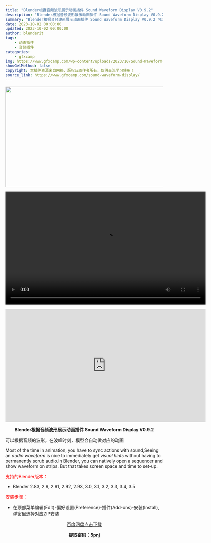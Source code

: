 ```yaml
---
title: "Blender根据音频波形展示动画插件 Sound Waveform Display V0.9.2"
description: "Blender根据音频波形展示动画插件 Sound Waveform Display V0.9.2 可以根据音频的波形，在波峰时刻，模型会自动做对应的动画 Most of the time in an..."
summary: "Blender根据音频波形展示动画插件 Sound Waveform Display V0.9.2 可以根据音频的波形，在波峰时刻，模型会自动做对应的动画 Most of the time in an..."
date: 2023-10-02 00:00:00
updated: 2023-10-02 00:00:00
author: blenderit
tags: 
    - 动画插件
    - 音频插件
categories:
    - gfxcamp
img: https://www.gfxcamp.com/wp-content/uploads/2023/10/Sound-Waveform-Display.jpg
showGetMethod: false
copyright: 本插件资源来自网络，版权归原作者所有，仅供交流学习使用！
source_link: https://www.gfxcamp.com/sound-waveform-display/
---
```

<div><p><img decoding="async" class="aligncenter size-full wp-image-115305" src="https://www.gfxcamp.com/wp-content/uploads/2023/10/Sound-Waveform-Display.jpg" data-src="https://www.gfxcamp.com/wp-content/uploads/2023/10/Sound-Waveform-Display.jpg" alt="" width="640" height="320"><br>
</p><center><div style="width: 640px;" class="wp-video"><!--[if lt IE 9]><script>document.createElement('video');</script><![endif]-->
<video class="wp-video-shortcode" id="video-115345-1" width="640" height="360" preload="true" controls="controls"><source type="video/mp4" src="http://cloud.video.taobao.com/play/u/null/p/1/e/6/t/1/430398166761.mp4?_=1"></source><a href="http://cloud.video.taobao.com/play/u/null/p/1/e/6/t/1/430398166761.mp4">http://cloud.video.taobao.com/play/u/null/p/1/e/6/t/1/430398166761.mp4</a></video></div></center><p style="text-align: center;"><iframe loading="lazy" src="https://player.youku.com/embed/XNjA3MDgzODg2MA==" width="640" height="360" frameborder="0" allowfullscreen="allowfullscreen" data-mce-fragment="1"></iframe></p><p style="text-align: center;"><strong>Blender根据音频波形展示动画插件 Sound Waveform Display V0.9.2</strong></p><p>可以根据音频的波形，在波峰时刻，模型会自动做对应的动画</p><p>Most of the time in animation, you have to sync actions with sound,Seeing an <em>audio waveform</em> is nice to immediately get <em>visual hints</em> without having to permanently scrub audio.In Blender, you can natively open a sequencer and show waveform on strips. But that takes screen space and time to set-up.</p><p style="text-align: left;"><span style="color: #ff0000;">支持的Blender版本：</span></p><ul>
<li style="text-align: left;">Blender 2.83, 2.9, 2.91, 2.92, 2.93, 3.0, 3.1, 3.2, 3.3, 3.4, 3.5</li>
</ul><p style="text-align: left;"><span style="color: #ff0000;">安装步骤：</span></p><ul>
<li>在顶部菜单编辑(Edit)-偏好设置(Preference)-插件(Add-ons)-安装(Install),弹窗里选择对应ZIP安装</li>
</ul><p style="text-align: center;"><a class="maxbutton-3 maxbutton maxbutton-baidu" target="_blank" rel="noopener" href="https://pan.baidu.com/s/1kY6JBcYVv7QZPNWk5Em8DQ?pwd=5pnj"><span class="mb-text">百度网盘点击下载</span></a></p><p style="text-align: center;"><strong>提取密码：5pnj</strong></p></div>